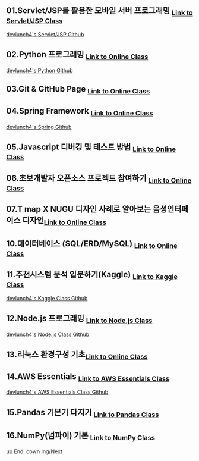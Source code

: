 ## 01.Servlet/JSP를 활용한 모바일 서버 프로그래밍 <sub>[Link to Servlet/JSP Class](https://tacademy.skplanet.com/live/player/onlineLectureDetail.action?seq=100)</sub>

[devlunch4's Servlet/JSP Github](https://github.com/devlunch4/TAcademyServletJSPMobileServerProgramming)

## 02.Python 프로그래밍 <sub>[Link to Online Class](https://tacademy.skplanet.com/live/player/onlineLectureDetail.action?seq=89)</sub>

[devlunch4's Python Github](https://github.com/devlunch4/TAcademyPython)

## 03.Git & GitHub Page <sub>[Link to Online Class](https://tacademy.skplanet.com/live/player/onlineLectureDetail.action?seq=171)

## 04.Spring Framework <sub>[Link to Online Class](https://tacademy.skplanet.com/live/player/onlineLectureDetail.action?seq=88)</sub>

[devlunch4's Spring Github](https://github.com/devlunch4/TAcademySpringFramework)

## 05.Javascript 디버깅 및 테스트 방법 <sub>[Link to Online Class](https://tacademy.skplanet.com/live/player/onlineLectureDetail.action?seq=126)</sub>

## 06.초보개발자 오픈소스 프로젝트 참여하기 <sub>[Link to Online Class](https://tacademy.skplanet.com/live/player/onlineLectureDetail.action?seq=127)</sub>
  
## 07.T map X NUGU 디자인 사례로 알아보는 음성인터페이스 디자인<sub>[Link to Online Class](https://tacademy.skplanet.com/live/player/onlineLectureDetail.action?seq=141)</sub>


## 10.데이터베이스 (SQL/ERD/MySQL) <sub>[Link to Online Class](https://tacademy.skplanet.com/live/player/onlineLectureDetail.action?seq=72)</sub>


## 11.추천시스템 분석 입문하기(Kaggle) <sub>[Link to Kaggle Class](https://tacademy.skplanet.com/live/player/onlineLectureDetail.action?seq=194)</sub>

[devlunch4's Kaggle Class Github](https://github.com/devlunch4/TAcademyKaggle)


## 12.Node.js 프로그래밍 <sub>[Link to Node.js Class](https://tacademy.skplanet.com/live/player/onlineLectureDetail.action?seq=71)</sub>

[devlunch4's Node.js Class Github](https://github.com/devlunch4/TAcademyNode.js)

## 13.리눅스 환경구성 기초<sub>[Link to Online Class](https://tacademy.skplanet.com/live/player/onlineLectureDetail.action?seq=185)</sub>  
  
## 14.AWS Essentials <sub>[Link to AWS Essentials Class](https://tacademy.skplanet.com/live/player/onlineLectureDetail.action?seq=86)</sub>

[devlunch4's AWS Essentials Class Github](https://github.com/devlunch4/TAcademyAWS_Essentials)

## 15.Pandas 기본기 다지기 <sub>[Link to Pandas Class](https://tacademy.skplanet.com/live/player/onlineLectureDetail.action?seq=180)</sub>

## 16.NumPy(넘파이) 기본 <sub>[Link to NumPy Class](https://tacademy.skplanet.com/live/player/onlineLectureDetail.action?seq=153)</sub>

up End.
down Ing/Next 
